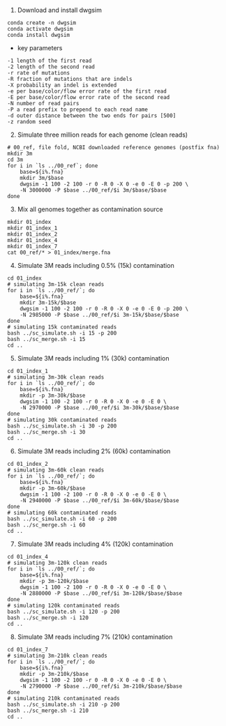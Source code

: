 1. Download and install dwgsim
```
conda create -n dwgsim
conda activate dwgsim
conda install dwgsim
```
- key parameters
```
-1 length of the first read
-2 length of the second read
-r rate of mutations 
-R fraction of mutations that are indels
-X probability an indel is extended
-e per base/color/flow error rate of the first read
-E per base/color/flow error rate of the second read
-N number of read pairs
-P a read prefix to prepend to each read name
-d outer distance between the two ends for pairs [500]
-z random seed
```
2. Simulate three million reads for each genome (clean reads)
```
# 00_ref, file fold, NCBI downloaded reference genomes (postfix fna)
mkdir 3m
cd 3m
for i in `ls ../00_ref`; done
    base=${i%.fna}
    mkdir 3m/$base
    dwgsim -1 100 -2 100 -r 0 -R 0 -X 0 -e 0 -E 0 -p 200 \
    -N 3000000 -P $base ../00_ref/$i 3m/$base/$base
done
```
3. Mix all genomes together as contamination source 
```
mkdir 01_index
mkdir 01_index_1
mkdir 01_index_2
mkdir 01_index_4
mkdir 01_index_7
cat 00_ref/* > 01_index/merge.fna
```
4. Simulate 3M reads including 0.5% (15k) contamination
```
cd 01_index
# simulating 3m-15k clean reads
for i in `ls ../00_ref/`; do
    base=${i%.fna}
    mkdir 3m-15k/$base
    dwgsim -1 100 -2 100 -r 0 -R 0 -X 0 -e 0 -E 0 -p 200 \
    -N 2985000 -P $base ../00_ref/$i 3m-15k/$base/$base
done
# simulating 15k contaminated reads
bash ../sc_simulate.sh -i 15 -p 200
bash ../sc_merge.sh -i 15
cd ..
```
5. Simulate 3M reads including 1% (30k) contamination
```
cd 01_index_1
# simulating 3m-30k clean reads
for i in `ls ../00_ref/`; do
    base=${i%.fna}
    mkdir -p 3m-30k/$base
    dwgsim -1 100 -2 100 -r 0 -R 0 -X 0 -e 0 -E 0 \
    -N 2970000 -P $base ../00_ref/$i 3m-30k/$base/$base
done
# simulating 30k contaminated reads
bash ../sc_simulate.sh -i 30 -p 200
bash ../sc_merge.sh -i 30
cd ..
```
6. Simulate 3M reads including 2% (60k) contamination
```
cd 01_index_2
# simulating 3m-60k clean reads
for i in `ls ../00_ref/`; do
    base=${i%.fna}
    mkdir -p 3m-60k/$base
    dwgsim -1 100 -2 100 -r 0 -R 0 -X 0 -e 0 -E 0 \
    -N 2940000 -P $base ../00_ref/$i 3m-60k/$base/$base
done
# simulating 60k contaminated reads
bash ../sc_simulate.sh -i 60 -p 200
bash ../sc_merge.sh -i 60
cd ..
```
7. Simulate 3M reads including 4% (120k) contamination
```
cd 01_index_4
# simulating 3m-120k clean reads
for i in `ls ../00_ref/`; do
    base=${i%.fna}
    mkdir -p 3m-120k/$base
    dwgsim -1 100 -2 100 -r 0 -R 0 -X 0 -e 0 -E 0 \
    -N 2880000 -P $base ../00_ref/$i 3m-120k/$base/$base
done
# simulating 120k contaminated reads
bash ../sc_simulate.sh -i 120 -p 200
bash ../sc_merge.sh -i 120
cd ..
```
8. Simulate 3M reads including 7% (210k) contamination
```
cd 01_index_7
# simulating 3m-210k clean reads
for i in `ls ../00_ref/`; do
    base=${i%.fna}
    mkdir -p 3m-210k/$base
    dwgsim -1 100 -2 100 -r 0 -R 0 -X 0 -e 0 -E 0 \
    -N 2790000 -P $base ../00_ref/$i 3m-210k/$base/$base
done
# simulating 210k contaminated reads
bash ../sc_simulate.sh -i 210 -p 200
bash ../sc_merge.sh -i 210
cd ..
```




